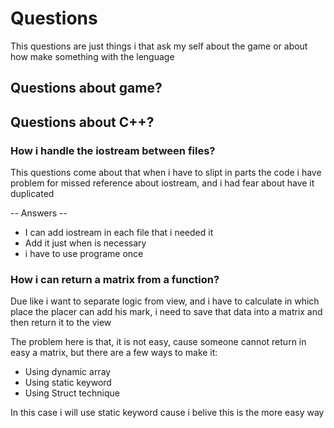 # Questions

This questions are just things i that ask my self about the game or
about how make something with the lenguage

## Questions about game?

## Questions about C++?

### How i handle the iostream between files?

This questions come about that when i have to slipt in parts the code
i have problem for missed reference about iostream, and i had fear
about have it duplicated

-- Answers --

- I can add iostream in each file that i needed it
- Add it just when is necessary
- i have to use programe once

### How i can return a matrix from a function?

Due like i want to separate logic from view, and i have to calculate in which place 
the placer can add his mark, i need to save that data into a matrix
and then return it to the view

The problem here is that, it is not easy, cause someone cannot return 
in easy a matrix, but there are a few ways to make it:

- Using dynamic array
- Using static keyword
- Using Struct technique

In this case i will use static keyword cause i belive this is the more easy way